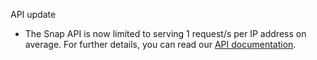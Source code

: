 API update

* The Snap API is now limited to serving 1 request/s per IP address on average. For further details, you can read our [API documentation](https://staging-docs.snap-ci.com/api/#rate-limiting).
